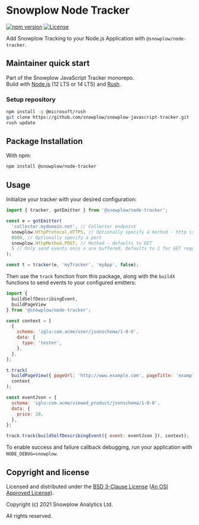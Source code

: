 # Snowplow Node Tracker

[![npm version][npm-image]][npm-url]
[![License][license-image]](LICENSE)

Add Snowplow Tracking to your Node.js Application with `@snowplow/node-tracker`.  

## Maintainer quick start

Part of the Snowplow JavaScript Tracker monorepo.  
Build with [Node.js](https://nodejs.org/en/) (12 LTS or 14 LTS) and [Rush](https://rushjs.io/).

### Setup repository

```bash
npm install -g @microsoft/rush 
git clone https://github.com/snowplow/snowplow-javascript-tracker.git
rush update
```

## Package Installation

With npm:

```bash
npm install @snowplow/node-tracker
```

## Usage

Initialize your tracker with your desired configuration:

```js
import { tracker, gotEmitter } from '@snowplow/node-tracker';

const e = gotEmitter(
  'collector.mydomain.net', // Collector endpoint
  snowplow.HttpProtocol.HTTPS, // Optionally specify a method - http is the default
  8080, // Optionally specify a port
  snowplow.HttpMethod.POST, // Method - defaults to GET
  5 // Only send events once n are buffered. Defaults to 1 for GET requests and 10 for POST requests.
);

const t = tracker(e, 'myTracker', 'myApp', false);
```

Then use the `track` function from this package, along with the `buildX` functions to send events to your configured emitters:

```js
import {
  buildSelfDescribingEvent,
  buildPageView
} from '@snowplow/node-tracker';

const context = [
  {
    schema: 'iglu:com.acme/user/jsonschema/1-0-0',
    data: {
      type: 'tester',
    },
  },
];

t.track(
  buildPageView({ pageUrl: 'http://www.example.com', pageTitle: 'example page', referrer: 'http://google.com' }),
  context
);

const eventJson = {
  schema: 'iglu:com.acme/viewed_product/jsonschema/1-0-0',
  data: {
    price: 20,
  },
};

track.track(buildSelfDescribingEvent({ event: eventJson }), context);
```

To enable success and failure callback debugging, run your application with `NODE_DEBUG=snowplow`.

## Copyright and license

Licensed and distributed under the [BSD 3-Clause License](LICENSE) ([An OSI Approved License][osi]).

Copyright (c) 2021 Snowplow Analytics Ltd.

All rights reserved.

[osi]: https://opensource.org/licenses/BSD-3-Clause
[license-image]: https://img.shields.io/npm/l/@snowplow/node-tracker
[npm-url]: https://www.npmjs.com/package/@snowplow/node-tracker
[npm-image]: https://img.shields.io/npm/v/@snowplow/node-tracker
